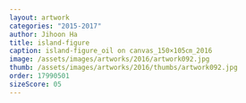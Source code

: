 ```yaml
---
layout: artwork
categories: "2015-2017"
author: Jihoon Ha
title: island-figure
caption: island-figure_oil on canvas_150×105㎝_2016
image: /assets/images/artworks/2016/artwork092.jpg
thumb: /assets/images/artworks/2016/thumbs/artwork092.jpg
order: 17990501
sizeScore: 05
---
```

